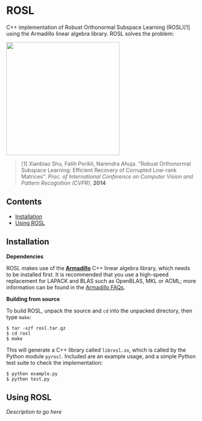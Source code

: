 # ROSL

C++ implementation of Robust Orthonormal Subspace Learning (ROSL)[1] using the Armadillo 
linear algebra library. ROSL solves the problem:

<img src="http://i.imgur.com/HMXYTQo.png" width="300">

> [1] Xianbiao Shu, Fatih Porikli, Narendra Ahuja. "Robust Orthonormal Subspace Learning: 
> Efficient Recovery of Corrupted Low-rank Matrices". 
> *Proc. of International Conference on Computer Vision and Pattern Recognition (CVPR)*, **2014**

## Contents

+ [Installation](#installation)
+ [Using ROSL](#using-rosl)

## Installation

**Dependencies**

ROSL makes use of the **[Armadillo](http://arma.sourceforge.net)** C++ linear algebra library, 
which needs to be installed first. It is recommended that you use a high-speed replacement for
LAPACK and BLAS such as OpenBLAS, MKL or ACML; more information can be found in the [Armadillo
FAQs](http://arma.sourceforge.net/faq.html#dependencies).

**Building from source**

To build ROSL, unpack the source and `cd` into the unpacked directory, then type `make`:

```
$ tar -xzf rosl.tar.gz
$ cd rosl
$ make
```

This will generate a C++ library called `librosl.so`, which is called by the Python module `pyrosl`.
Included are an example usage, and a simple Python test suite to check the implementation:

```
$ python example.py
$ python test.py
```

## Using ROSL

*Description to go here*

